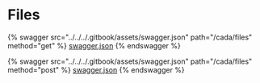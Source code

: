 # Files

{% swagger src="../../../.gitbook/assets/swagger.json" path="/cada/files" method="get" %}
[swagger.json](../../../.gitbook/assets/swagger.json)
{% endswagger %}

{% swagger src="../../../.gitbook/assets/swagger.json" path="/cada/files" method="post" %}
[swagger.json](../../../.gitbook/assets/swagger.json)
{% endswagger %}
